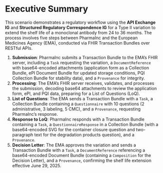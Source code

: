 # Executive Summary

This scenario demonstrates a regulatory workflow using the **API Exchange IG** and **Structured Regulatory Correspondence IG** for a Type II variation to extend the shelf life of a monoclonal antibody from 24 to 36 months. The process involves five steps between PharmaInc and the European Medicines Agency (EMA), conducted via FHIR Transaction Bundles over RESTful APIs.

1. **Submission**: PharmaInc submits a Transaction Bundle to the EMA’s FHIR server, including a `Task` requesting the variation, a `DocumentReference` with base64-encoded attachments (application form as a Collection Bundle, ePI Document Bundle for updated storage conditions, PQI Collection Bundle for stability data), and a `Provenance` for integrity.
2. **Processing**: The EMA’s FHIR server receives, validates, and processes the submission, decoding base64 attachments to review the application form, ePI, and PQI data, preparing for a List of Questions (LoQ).
3. **List of Questions**: The EMA sends a Transaction Bundle with a `Task`, a Collection Bundle containing a `Questionnaire` with 10 questions (2 administrative, 3 labeling, 5 CMC), and a `Provenance`, requesting PharmaInc’s response.
4. **Response to LoQ**: PharmaInc responds with a Transaction Bundle containing a `Task`, a `QuestionnaireResponse` in a Collection Bundle (with a base64-encoded SVG for the container closure question and two-paragraph text for the degradation products question), and a `Provenance`.
5. **Decision Letter**: The EMA approves the variation and sends a Transaction Bundle with a `Task`, a `DocumentReference` referencing a base64-encoded Document Bundle (containing a `Composition` for the Decision Letter), and a `Provenance`, confirming the shelf life extension effective June 29, 2025.